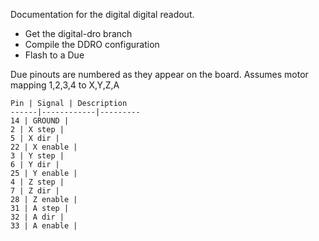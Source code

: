 Documentation for the digital digital readout.

- Get the digital-dro branch
- Compile the DDRO configuration
- Flash to a Due

Due pinouts are numbered as they appear on the board. Assumes motor mapping 1,2,3,4 to X,Y,Z,A

	Pin | Signal | Description
	------|------------|---------
	14 | GROUND | 
	2 | X step | 
	5 | X dir | 
	22 | X enable | 
	3 | Y step | 
	6 | Y dir | 
	25 | Y enable | 
	4 | Z step | 
	7 | Z dir | 
	28 | Z enable | 
	31 | A step | 
	32 | A dir | 
	33 | A enable | 
